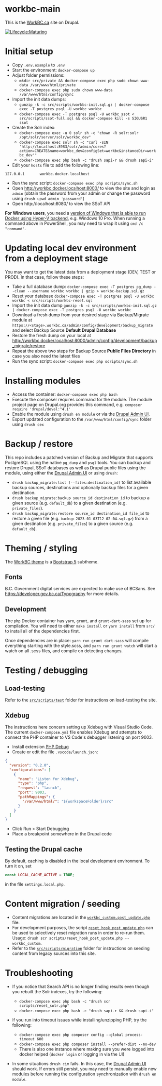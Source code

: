 workbc-main
===========

This is the [WorkBC.ca](https://workbc.ca) site on Drupal.

[![Lifecycle:Maturing](https://img.shields.io/badge/Lifecycle-Maturing-007EC6)](https://github.com/bcgov/workbc-main)

# Initial setup
- Copy `.env.example` to `.env`
- Start the environment: `docker-compose up`
- Adjust folder permissions:
  - `mkdir src/private && docker-compose exec php sudo chown www-data /var/www/html/private`
  - `docker-compose exec php sudo chown www-data /var/www/html/config/sync`
- Import the init data dumps:
  - `gunzip -k -c src/scripts/workbc-init.sql.gz | docker-compose exec -T postgres psql -U workbc workbc`
  - `docker-compose exec -T postgres psql -U workbc ssot < src/scripts/ssot-full.sql && docker-compose kill -s SIGUSR1 ssot`
- Create the Solr index:
  - `docker-compose exec -u 0 solr sh -c "chown -R solr:solr /opt/solr/server/solr/workbc_dev"`
  - `docker-compose exec solr sh -c "curl -sIN 'http://localhost:8983/solr/admin/cores?action=CREATE&name=workbc_dev&configSet=workbc&instanceDir=workbc_dev'"`
  - `docker-compose exec php bash -c "drush sapi-r && drush sapi-i"`
- Edit your `hosts` file to add the following line:
```
127.0.0.1       workbc.docker.localhost
```
- Run the sync script: `docker-compose exec php scripts/sync.sh`
- Open http://workbc.docker.localhost:8000/ to view the site and login as `admin` (obtain the password from your admin or change the password using `drush upwd admin 'password'`)
- Open http://localhost:8080/ to view the SSoT API

**For Windows users**, you need a [version of Windows that is able to run Docker using Hyper-V backend](https://docs.docker.com/desktop/windows/install/), e.g. Windows 10 Pro. When running a command above in PowerShell, you may need to wrap it using `cmd /c "command"`.

# Updating local dev environment from a deployment stage
You may want to get the latest data from a deployment stage (DEV, TEST or PROD). In that case, follow these steps:
- Take a full database dump: `docker-compose exec -T postgres pg_dump --clean --username workbc workbc | gzip > workbc-backup.sql.gz`
- Reset your database `docker-compose exec -T postgres psql -U workbc workbc < src/scripts/workbc-reset.sql`
- Import the init data dump `gunzip -k -c src/scripts/workbc-init.sql.gz | docker-compose exec -T postgres psql -U workbc workbc`
- Download a fresh dump from your desired stage via Backup/Migrate module at `https://<stage>.workbc.ca/admin/config/development/backup_migrate` and select Backup Source **Default Drupal Database**
- Restore the fresh dump on your local at http://workbc.docker.localhost:8000/admin/config/development/backup_migrate/restore
- Repeat the above two steps for Backup Source **Public Files Directory** in case you also need the latest files
- Run the sync script: `docker-compose exec php scripts/sync.sh`

# Installing modules
- Access the container: `docker-compose exec php bash`
- Execute the composer requires command for the module. The module project page on Drupal.org provides this command, e.g. `composer require 'drupal/devel:^4.1'`
- Enable the module using `drush en module` or via the [Drupal Admin UI](http://workbc.docker.localhost:8000/admin/modules).
- Export updated configuration to the `/var/www/html/config/sync` folder using `drush cex`

# Backup / restore
This repo includes a patched version of Backup and Migrate that supports PostgreSQL using the native `pg_dump` and `psql` tools. You can backup and restore Drupal, SSoT databases as well as Drupal public files using the module, using either the [Drupal Admin UI](http://workbc.docker.localhost:8000/admin/config/development/backup_migrate) or using `drush`:

- `drush backup_migrate:list [--files:destination_id]` to list available backup sources, destinations and optionally backup files for a given destination.
- `drush backup_migrate:backup source_id destination_id` to backup a given source (e.g. `default_db`) to a given destination (e.g. `private_files`).
- `drush backup_migrate:restore source_id destination_id file_id` to restore a given file (e.g. `backup-2023-01-03T12-02-04.sql.gz`) from a given destination (e.g. `private_files`) to a given source (e.g. `default_db`).

# Theming / styling
The [WorkBC theme](src/web/themes/custom/workbc) is a [Bootstrap 5](https://www.drupal.org/project/bootstrap5) subtheme.

## Fonts
B.C. Government digital services are expected to make use of BCSans.
See https://developer.gov.bc.ca/Typography for more details.

## Development
The `php` Docker container has `yarn`, `grunt`, and `grunt-dart-sass` set up for compilation.
You will need to either `make install` or `yarn install` from `src/` to install all of the dependencies first.

Once dependencies are in place:
`yarn run grunt dart-sass` will compile everything starting with the style.scss, and
`yarn run grunt watch` will start a watch on all .scss files, and compile on detecting changes.

# Testing / debugging

## Load-testing
Refer to the [`src/scripts/test`](src/scripts/test/README.md) folder for instructions on load-testing the site.

## Xdebug
The instructions here concern setting up Xdebug with Visual Studio Code. The current `docker-compose.yml` file enables Xdebug and attempts to connect the PHP container to VS Code's debugger listening on port 9003.

- Install extension [PHP Debug](https://marketplace.visualstudio.com/items?itemName=xdebug.php-debug)
- Create or edit the file `.vscode/launch.json`:
```json
{
  "version": "0.2.0",
  "configurations": [
    {
      "name": "Listen for Xdebug",
      "type": "php",
      "request": "launch",
      "port": 9003,
      "pathMappings": {
        "/var/www/html/": "${workspaceFolder}/src"
      }
    }
  ]
}
```
- Click Run > Start Debugging
- Place a breakpoint somewhere in the Drupal code

## Testing the Drupal cache
By default, caching is disabled in the local development environment. To turn it on, set
```php
const LOCAL_CACHE_ACTIVE = TRUE;
```
in the file `settings.local.php`.

# Content migration / seeding
- Content migrations are located in the [`workbc_custom.post_update.php`](src/web/modules/custom/workbc_custom/workbc_custom.post_update.php) file.
- For development purposes, the script [`reset_hook_post_update.php`](src/scripts/reset_hook_post_update.php) can be used to selectively reset migration runs in order to re-run them. Usage: `drush scr scripts/reset_hook_post_update.php -- workbc_custom`.
- Refer to the [`src/scripts/migration`](src/scripts/migration/README.md) folder for instructions on seeding content from legacy sources into this site.

# Troubleshooting
- If you notice that Search API is no longer finding results even though you rebuilt the Solr indexes, try the following:
  - `docker-compose exec php bash -c "drush scr scripts/reset_solr.php"`
  - `docker-compose exec php bash -c "drush sapi-r && drush sapi-i"`

- If you run into timeout issues while installing/unzipping PHP, try the following:
  - `docker-compose exec php composer config --global process-timeout 600`
  - `docker-compose exec php composer install --prefer-dist --no-dev`
  - There is also one instance where making sure you were logged into docker helped (`docker login` or logging in via the UI)

- In some situations `drush cim` fails. In this case, the [Drupal Admin UI](http://workbc.docker.localhost:8000/admin/config/development/configuration) should work. If errors still persist, you may need to manually enable new modules before running the configuration synchronization with `drush en module`.
